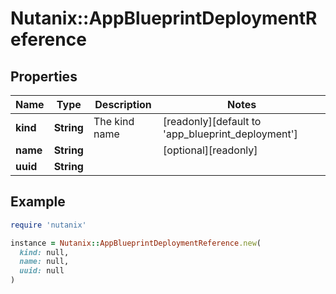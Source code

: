 # Nutanix::AppBlueprintDeploymentReference

## Properties

| Name | Type | Description | Notes |
| ---- | ---- | ----------- | ----- |
| **kind** | **String** | The kind name | [readonly][default to &#39;app_blueprint_deployment&#39;] |
| **name** | **String** |  | [optional][readonly] |
| **uuid** | **String** |  |  |

## Example

```ruby
require 'nutanix'

instance = Nutanix::AppBlueprintDeploymentReference.new(
  kind: null,
  name: null,
  uuid: null
)
```

